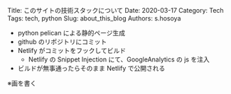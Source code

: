 Title: このサイトの技術スタックについて
Date: 2020-03-17
Category: Tech
Tags: tech, python
Slug: about_this_blog
Authors: s.hosoya

* python pelican による静的ページ生成
* github のリポジトリにコミット
* Netlify がコミットをフックしてビルド
  * Netlify の Snippet Injection にて、GoogleAnalytics の js を注入
* ビルドが無事通ったらそのまま Netlify で公開される

※画を書く
